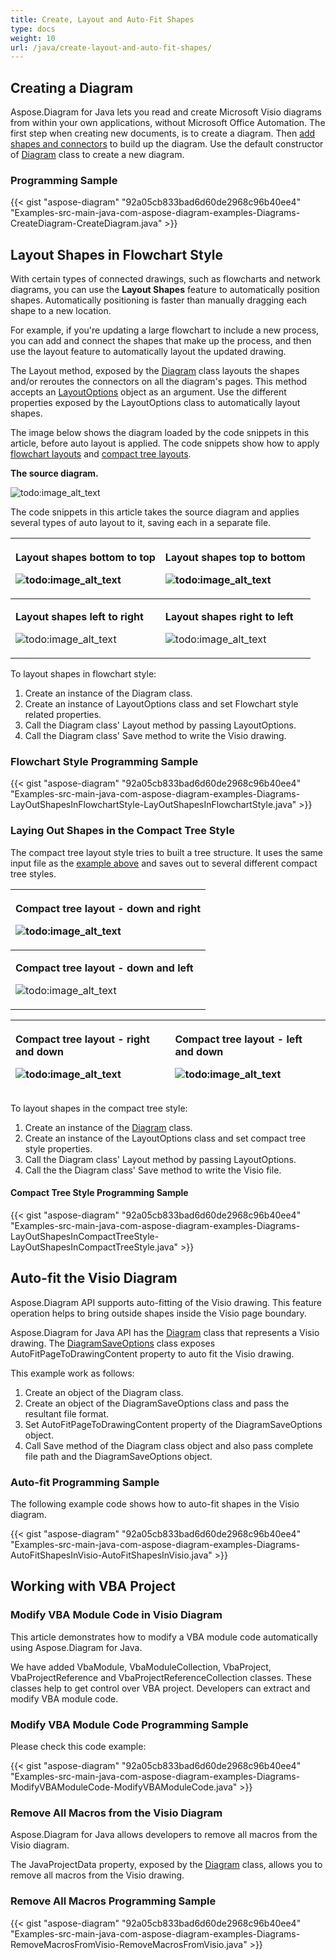 ```yaml
---
title: Create, Layout and Auto-Fit Shapes
type: docs
weight: 10
url: /java/create-layout-and-auto-fit-shapes/
---
```


## **Creating a Diagram**
Aspose.Diagram for Java lets you read and create Microsoft Visio diagrams from within your own applications, without Microsoft Office Automation. The first step when creating new documents, is to create a diagram. Then [add shapes and connectors](/diagram/java/add-and-connect-visio-shapes/) to build up the diagram. Use the default constructor of [Diagram](http://www.aspose.com/api/java/diagram/com.aspose.diagram/classes/Diagram) class to create a new diagram.
### **Programming Sample**
{{< gist "aspose-diagram" "92a05cb833bad6d60de2968c96b40ee4" "Examples-src-main-java-com-aspose-diagram-examples-Diagrams-CreateDiagram-CreateDiagram.java" >}}
## **Layout Shapes in Flowchart Style**
With certain types of connected drawings, such as flowcharts and network diagrams, you can use the **Layout Shapes** feature to automatically position shapes. Automatically positioning is faster than manually dragging each shape to a new location.

For example, if you're updating a large flowchart to include a new process, you can add and connect the shapes that make up the process, and then use the layout feature to automatically layout the updated drawing.

The Layout method, exposed by the [Diagram](http://www.aspose.com/api/java/diagram/com.aspose.diagram/classes/Diagram) class layouts the shapes and/or reroutes the connectors on all the diagram's pages. This method accepts an [LayoutOptions](http://www.aspose.com/api/java/diagram/com.aspose.diagram/classes/Layoutoptions) object as an argument. Use the different properties exposed by the LayoutOptions class to automatically layout shapes.

The image below shows the diagram loaded by the code snippets in this article, before auto layout is applied. The code snippets show how to apply [flowchart layouts](/diagram/java/create-2c-layout-and-auto-fit-shapes/) and [compact tree layouts](/diagram/java/create-2c-layout-and-auto-fit-shapes/).

**The source diagram.** 

![todo:image_alt_text](create-layout-and-auto-fit-shapes_1.png)

The code snippets in this article takes the source diagram and applies several types of auto layout to it, saving each in a separate file.

|<p>**Layout shapes bottom to top** </p><p>![todo:image_alt_text](create-layout-and-auto-fit-shapes_2.png)</p>|<p>**Layout shapes top to bottom** </p><p>![todo:image_alt_text](create-layout-and-auto-fit-shapes_3.png)</p>|
| :- | :- |
|<p>**Layout shapes left to right** </p><p>![todo:image_alt_text](create-layout-and-auto-fit-shapes_4.png)</p>|<p>**Layout shapes right to left** </p><p>![todo:image_alt_text](create-layout-and-auto-fit-shapes_5.png)</p>|
To layout shapes in flowchart style:

1. Create an instance of the Diagram class.
1. Create an instance of LayoutOptions class and set Flowchart style related properties.
1. Call the Diagram class' Layout method by passing LayoutOptions.
1. Call the Diagram class' Save method to write the Visio drawing.
### **Flowchart Style Programming Sample**
{{< gist "aspose-diagram" "92a05cb833bad6d60de2968c96b40ee4" "Examples-src-main-java-com-aspose-diagram-examples-Diagrams-LayOutShapesInFlowchartStyle-LayOutShapesInFlowchartStyle.java" >}}
### **Laying Out Shapes in the Compact Tree Style**
The compact tree layout style tries to built a tree structure. It uses the same input file as the [example above](/diagram/java/create-2c-layout-and-auto-fit-shapes/) and saves out to several different compact tree styles.

|<p>**Compact tree layout - down and right** </p><p>![todo:image_alt_text](create-layout-and-auto-fit-shapes_6.png)</p>|
| :- |
|<p>**Compact tree layout - down and left** </p><p>![todo:image_alt_text](create-layout-and-auto-fit-shapes_7.png)</p>|


|<p>**Compact tree layout - right and down** </p><p>![todo:image_alt_text](create-layout-and-auto-fit-shapes_8.png)</p>|<p>**Compact tree layout - left and down** </p><p>![todo:image_alt_text](create-layout-and-auto-fit-shapes_9.png)</p>|
| :- | :- |
To layout shapes in the compact tree style:

1. Create an instance of the [Diagram](http://www.aspose.com/api/java/diagram/com.aspose.diagram/classes/Diagram) class.
1. Create an instance of the LayoutOptions class and set compact tree style properties.
1. Call the Diagram class' Layout method by passing LayoutOptions.
1. Call the the Diagram class' Save method to write the Visio file.
#### **Compact Tree Style Programming Sample**
{{< gist "aspose-diagram" "92a05cb833bad6d60de2968c96b40ee4" "Examples-src-main-java-com-aspose-diagram-examples-Diagrams-LayOutShapesInCompactTreeStyle-LayOutShapesInCompactTreeStyle.java" >}}
## **Auto-fit the Visio Diagram**
Aspose.Diagram API supports auto-fitting of the Visio drawing. This feature operation helps to bring outside shapes inside the Visio page boundary.

Aspose.Diagram for Java API has the [Diagram](http://www.aspose.com/api/java/diagram/com.aspose.diagram/classes/Diagram) class that represents a Visio drawing. The [DiagramSaveOptions](http://www.aspose.com/api/java/diagram/com.aspose.diagram/classes/diagramsaveoptions) class exposes AutoFitPageToDrawingContent property to auto fit the Visio drawing.

This example work as follows:

1. Create an object of the Diagram class.
1. Create an object of the DiagramSaveOptions class and pass the resultant file format.
1. Set AutoFitPageToDrawingContent property of the DiagramSaveOptions object.
1. Call Save method of the Diagram class object and also pass complete file path and the DiagramSaveOptions object.
### **Auto-fit Programming Sample**
The following example code shows how to auto-fit shapes in the Visio diagram.

{{< gist "aspose-diagram" "92a05cb833bad6d60de2968c96b40ee4" "Examples-src-main-java-com-aspose-diagram-examples-Diagrams-AutoFitShapesInVisio-AutoFitShapesInVisio.java" >}}
## **Working with VBA Project**
### **Modify VBA Module Code in Visio Diagram**
This article demonstrates how to modify a VBA module code automatically using Aspose.Diagram for Java.

We have added VbaModule, VbaModuleCollection, VbaProject, VbaProjectReference and VbaProjectReferenceCollection classes. These classes help to get control over VBA project. Developers can extract and modify VBA module code.
### **Modify VBA Module Code Programming Sample**
Please check this code example:

{{< gist "aspose-diagram" "92a05cb833bad6d60de2968c96b40ee4" "Examples-src-main-java-com-aspose-diagram-examples-Diagrams-ModifyVBAModuleCode-ModifyVBAModuleCode.java" >}}
### **Remove All Macros from the Visio Diagram**
Aspose.Diagram for Java allows developers to remove all macros from the Visio diagram.

The JavaProjectData property, exposed by the [Diagram](http://www.aspose.com/api/java/diagram/com.aspose.diagram/classes/Diagram) class, allows you to remove all macros from the Visio drawing.
### **Remove All Macros Programming Sample**
{{< gist "aspose-diagram" "92a05cb833bad6d60de2968c96b40ee4" "Examples-src-main-java-com-aspose-diagram-examples-Diagrams-RemoveMacrosFromVisio-RemoveMacrosFromVisio.java" >}}
